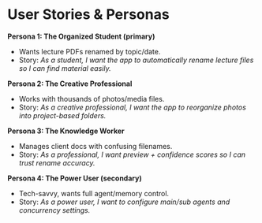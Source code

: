# User Stories & Personas

**Persona 1: The Organized Student (primary)**  
- Wants lecture PDFs renamed by topic/date.  
- Story: *As a student, I want the app to automatically rename lecture files so I can find material easily.*  

**Persona 2: The Creative Professional**  
- Works with thousands of photos/media files.  
- Story: *As a creative professional, I want the app to reorganize photos into project-based folders.*  

**Persona 3: The Knowledge Worker**  
- Manages client docs with confusing filenames.  
- Story: *As a professional, I want preview + confidence scores so I can trust rename accuracy.*  

**Persona 4: The Power User (secondary)**  
- Tech-savvy, wants full agent/memory control.  
- Story: *As a power user, I want to configure main/sub agents and concurrency settings.*  
